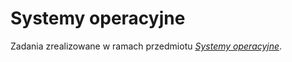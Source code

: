 # Systemy operacyjne

Zadania zrealizowane w ramach przedmiotu [*Systemy operacyjne*](https://syllabuskrk.agh.edu.pl/2017-2018/pl/magnesite/study_plans/stacjonarne-informatyka/module/iin-1-403-s-zimowy-systemy-operacyjne).
